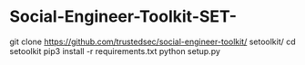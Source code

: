 # Social-Engineer-Toolkit-SET-
git clone https://github.com/trustedsec/social-engineer-toolkit/ setoolkit/
cd setoolkit
pip3 install -r requirements.txt
python setup.py
